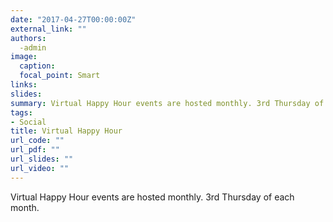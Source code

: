 ```yaml
---
date: "2017-04-27T00:00:00Z"
external_link: ""
authors:
  -admin
image:
  caption: 
  focal_point: Smart
links:
slides: 
summary: Virtual Happy Hour events are hosted monthly. 3rd Thursday of each month.
tags:
- Social
title: Virtual Happy Hour
url_code: ""
url_pdf: ""
url_slides: ""
url_video: ""
---
```

Virtual Happy Hour events are hosted monthly. 3rd Thursday of each month.






